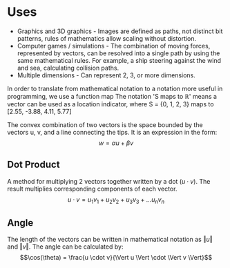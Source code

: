 # Uses
- Graphics and 3D graphics - Images are defined as paths, not distinct bit patterns, rules of mathematics allow scaling without distortion.
- Computer games / simulations - The combination of moving forces, represented by vectors, can be resolved into a single path by using the same mathematical rules. For example, a ship steering against the wind and sea, calculating collision paths.
- Multiple dimensions - Can represent 2, 3, or more dimensions.

In order to translate from mathematical notation to a notation more useful in programming, we use a function map The notation 'S maps to $\mathbb{R}$' means a vector can be used as a location indicator, where S = {0, 1, 2, 3} maps to [2.55, -3.88, 4.11, 5.77]

The convex combination of two vectors is the space bounded by the vectors u, v, and a line connecting the tips. It is an expression in the form:
$$w = \alpha u + \beta v$$

## Dot Product
A method for multiplying 2 vectors together written by a dot $(u \cdot v)$. The result multiplies corresponding components of each vector.
$$u \cdot v = u_{1}v_{1} + u_{2}v_{2} + u_{3}v_{3} + \ldots u_{n}v_{n}$$

## Angle
The length of the vectors can be written in mathematical notation as $\Vert u \Vert$ and $\Vert v \Vert$.
The angle can be calculated by:
$$\cos(\theta) = \frac{u \cdot v}{\Vert u \Vert \cdot \Vert v \Vert}$$